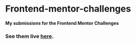 # Frontend-mentor-challenges
#### My submissions for the Frontend Mentor Challenges
### See them live [here](https://Ahmed3zzeldeen.github.io/Frontend-Mentor-Challenges).
